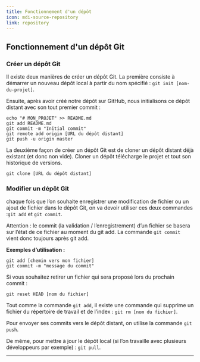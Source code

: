 ```yaml
---
title: Fonctionnement d'un dépôt
icon: mdi-source-repository
link: repository
---
```


<div id='repository'></div>

## Fonctionnement d'un dépôt Git

### Créer un dépôt Git

Il existe deux manières de créer un dépôt Git. La première consiste à démarrer un nouveau dépôt local à partir du nom spécifié : `git init [nom-du-projet]`.

Ensuite, après avoir créé notre dépôt sur GitHub, nous initialisons ce dépôt distant avec son tout premier commit :

```
echo "# MON_PROJET" >> README.md
git add README.md
git commit -m "Initial commit"
git remote add origin [URL du dépôt distant]
git push -u origin master
```

La deuxième façon de créer un dépôt Git est de cloner un dépôt distant déjà existant (et donc non vide). Cloner un dépôt télécharge le projet et tout son historique de versions.

```
git clone [URL du dépôt distant]
```

### Modifier un dépôt Git

chaque fois que l’on souhaite enregistrer une modification de fichier ou un ajout de fichier dans le dépôt Git, on va devoir utiliser ces deux commandes :`git add` et `git commit`.

Attention : le commit (la validation / l’enregistrement) d’un fichier se basera sur l’état de ce fichier au moment du git add. La commande `git commit` vient donc toujours après git add.

**Exemples d’utilisation :**

```
git add [chemin vers mon fichier]
git commit -m "message du commit"
```

Si vous souhaitez retirer un fichier qui sera proposé lors du prochain commit :

```
git reset HEAD [nom du fichier]
```

Tout comme la commande `git add`, il existe une commande qui supprime un fichier du répertoire de travail et de l’index : `git rm [nom du fichier]`.

Pour envoyer ses commits vers le dépôt distant, on utilise la commande `git push`.

De même, pour mettre à jour le dépôt local (si l’on travaille avec plusieurs développeurs par exemple) : `git pull`.

---

</div>
